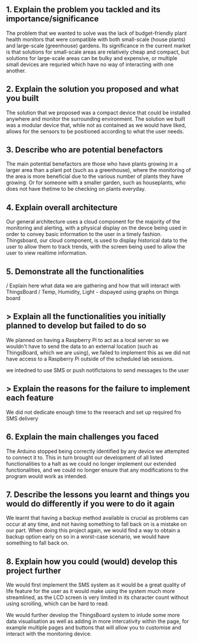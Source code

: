 ## 1. Explain the problem you tackled and its importance/significance
The problem that we wanted to solve was the lack of budget-friendly plant health monitors that were compatible with both small-scale (house plants) and large-scale (greenhouse) gardens. Its significance in the current market is that solutions for small-scale areas are relatively cheap and compact, but solutions for large-scale areas can be bulky and expensive, or multiple small devices are requried which have no way of interacting with one another.


## 2. Explain the solution you proposed and what you built
The solution that we proposed was a compact device that could be installed anywhere and monitor the surrounding environment. The solution we built was a modular device that, while not as contained as we would have liked,  allows for the sensors to be positioned according to what the user needs.

## 3. Describe who are potential benefactors
The main potential benefactors are those who have plants growing in a larger area than a plant pot (such as a greenhouse), where the monitoring of the area is more beneficial due to the various number of plants they have growing. Or for someone with a smaller garden, such as houseplants, who does not have thetime to be checking on plants everyday.


## 4. Explain overall architecture

Our general architecture uses a cloud component for the majority of the monitoring and alerting, with a physical display on the devce being used in order to convey basic information to the user in a timely fashion. Thingsboard, our cloud component, is used to display historical data to the user to allow them to track trends, with the screen being used to allow the user to view realtime information.


## 5. Demonstrate all the functionalities
/ Explain here what data we are gathering and how that will interact with ThingsBoard /
Temp, Humidity, Light - dispayed using graphs on things board

## > Explain all the functionalities you initially planned to develop but failed to do so
We planned on having a Raspberry Pi to act as a local server so we wouldn't have to send the data to an external location (such as ThingsBoard, which we are using), we failed to implement this as we did not have access to a Raspberry Pi outside of the scheduled lab sessions.

we intedned to use SMS or push notifictaions to send messages to the user


## > Explain the reasons for the failure to implement each feature

We did not dedicate enough time to the reserach and set up required fro SMS delivery

## 6. Explain the main challenges you faced
The Arduino stopped being correctly identified by any device we attempted to connect it to. This in turn brought our development of all listed functionalities to a halt as we could no longer implement our extended functionalities, and we could no longer ensure that any modifications to the program would work as intended.


## 7. Describe the lessons you learnt and things you would do differently if you were to do it again
We learnt that having a backup method available is crucial as problems can occur at any time, and not having something to fall back on is a mistake on our part. When doing this project again, we would find a way to obtain a backup option early on so in a worst-case scenario, we would have something to fall back on.


## 8. Explain how you could (would) develop this project further

We would first implement the SMS system as it would be a great quality of life feature for the user as it would make using the system much more streamlined, as the LCD screen is very limited in its character count without using scrolling, which can be hard to read.

We would further develop the ThingsBoard system to inlude some more data visualisation as well as adding in more intercativity within the page, for example multiple pages and buttons that will allow you to customise and interact with the monitoring device.

